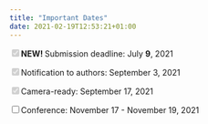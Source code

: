 ```yaml
---
title: "Important Dates"
date: 2021-02-19T12:53:21+01:00
---
```



<input class="filled-in" checked="checked" disabled="disabled" type="checkbox"><span><b>NEW! </b>Submission deadline:
July <b>9</b>, 2021</span></li> 

<input class="filled-in" checked="checked" disabled="disabled" type="checkbox"><span>Notification to authors: September 3, 2021
</span></li> 

<input class="filled-in" checked="checked" disabled="disabled" type="checkbox"><span>Camera-ready: September
17, 2021 </span></li>

<input class="filled-in" type="checkbox"><span>Conference: November 17 - November 19, 2021
</span></li> 
        
